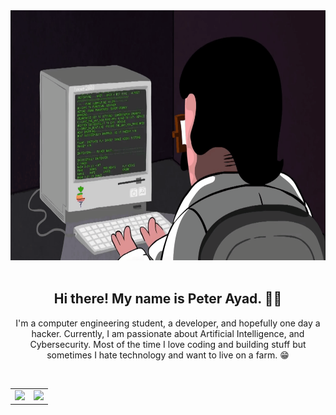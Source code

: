 <div align="center">
  <img height="400" src="https://raw.githubusercontent.com/PeterAyad/PeterAyad/main/programming.gif">
  </div>

</br>

<h2 align="center">Hi there! My name is Peter Ayad. 👋🏻</h2>
<p align="center"> I'm a computer engineering student, a developer, and hopefully one day a hacker. Currently, I am passionate about Artificial Intelligence, and Cybersecurity. Most of the time I love coding and building stuff but sometimes I hate technology and want to live on a farm. 😁</p>

</br>

<!-- <h2 align="center">Languages & Tools</h2>
<div align="center">
<img alt="C++" height="50" src="https://img.icons8.com/color/48/000000/c-plus-plus-logo.png"> &nbsp; &nbsp;
<img alt="JavaScript"  height="50" src="https://raw.githubusercontent.com/github/explore/80688e429a7d4ef2fca1e82350fe8e3517d3494d/topics/javascript/javascript.png">   &nbsp; &nbsp;
<img alt="Python"  height="50" src="https://img.icons8.com/color/48/000000/python.png"> &nbsp; &nbsp;
<img alt="Php"  height="50" src="https://raw.githubusercontent.com/github/explore/ccc16358ac4530c6a69b1b80c7223cd2744dea83/topics/php/php.png"> &nbsp; &nbsp;
<img alt="jQuery"  height="50" src="https://img.icons8.com/ios-filled/50/000000/jquery.png"> &nbsp; &nbsp;
<img alt="Bootstrap"  height="50" src="https://img.icons8.com/color/48/000000/bootstrap.png"> &nbsp; &nbsp;
<img alt="Flask"  height="50" src="https://raw.githubusercontent.com/github/explore/80688e429a7d4ef2fca1e82350fe8e3517d3494d/topics/flask/flask.png"> &nbsp; &nbsp;
</div>   -->

<!-- <div  align="center" style="display:flex"> -->
<!--   <img align=right src="https://github-readme-stats.vercel.app/api?show_icons=true&count_private=true&theme=midnight-purple&username=peterayad" /> -->
<!--   <img src="https://github-readme-stats.vercel.app/api/top-langs/?theme=midnight-purple&username=peterayad&langs_count=14&layout=compact&hide=css,html,typescript,scss,c,objective-c,jupyter%20notebook&exclude_repo=" /> -->
<!-- <img align=right src="https://github-profile-summary-cards.vercel.app/api/cards/profile-details?username=peterayad&theme=github_dark" />
<img align=left src="https://github-profile-summary-cards.vercel.app/api/cards/most-commit-language?username=peterayad&theme=github_dark" />
</div> -->

<div id="image-table">
    <table>
	    <tr style="border: none;">
    	    <td>
		    <img src="https://github-profile-summary-cards.vercel.app/api/cards/profile-details?username=peterayad&theme=github_dark" />
      	    </td>
            <td>
              <img src="https://github-profile-summary-cards.vercel.app/api/cards/most-commit-language?username=peterayad&theme=github_dark" />
            </td>
        </tr>
    </table>
</div>

